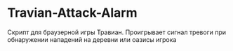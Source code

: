 # Travian-Attack-Alarm

Скрипт для браузерной игры Травиан. Проигрывает сигнал тревоги при обнаружении нападений на деревни или оазисы игрока
